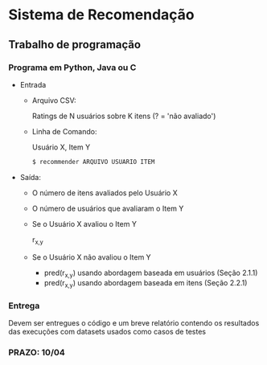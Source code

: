 # Sistema de Recomendação

## Trabalho de programação

### Programa em Python, Java ou C

- Entrada
    - Arquivo CSV: 
        
        Ratings de N usuários sobre K itens (? = 'não avaliado')
        
    - Linha de Comando:
   
        Usuário X, Item Y

        ```bash
        $ recommender ARQUIVO USUARIO ITEM
        ```

- Saída:
    - O número de itens avaliados pelo Usuário X
    - O número de usuários que avaliaram o Item Y
    - Se o Usuário X avaliou o Item Y
        
        r<sub>x,y</sub>

    - Se o Usuário X não avaliou o Item Y
        - pred(r<sub>x,y</sub>) usando abordagem baseada em usuários (Seção 2.1.1)
        - pred(r<sub>x,y</sub>) usando abordagem baseada em itens (Seção 2.2.1)

### Entrega
Devem ser entregues o código e um breve relatório
contendo os resultados das execuções com datasets
usados como casos de testes

### PRAZO: 10/04